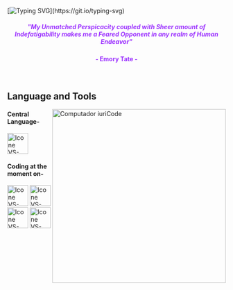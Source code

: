 [![Typing SVG](https://readme-typing-svg.herokuapp.com?color=9B30FF&size=40&center=true&vCenter=true&width=1000&lines=Welcome+to+my+GitHub+profile!;My+name+is+Shivam+Sagar.;I'm+an+Aspiring+Computer+Science+Engineer.;Nice+to+meet+you+:D;Feel+free+to+check+out+my+projects!)](https://git.io/typing-svg)



<h5 align="center">
  <font color="#9B30FF">
    "My Unmatched Perspicacity coupled with Sheer amount of Indefatigability makes me a Feared Opponent in any realm of Human Endeavor"
  </font>
</h5>
<h4 align="center"><font color="#9B30FF">- Emory Tate -</font></h4>

<br>

## Language and Tools

<img src="https://i.postimg.cc/XYxBr9vM/Githublaptop.png" min-width="400px" max-width="400px" width="400px" align="right" alt="Computador iuriCode">

#### Central Language-
  [<img height="48px" width="48px" alt="Icone VS-Code" src="https://skillicons.dev/icons?i=python"/>](https://python.org)



#### Coding at the moment on-
   [<img height="48px" width="48px" alt="Icone VS-Code" src="https://skillicons.dev/icons?i=python"/>](https://python.org)
   [<img height="48px" width="48px" alt="Icone VS-Code" src="https://skillicons.dev/icons?i=c"/>](https://installc.org/)
   [<img height="48px" width="48px" alt="Icone VS-Code" src="https://img.icons8.com/?size=100&id=lOqoeP2Zy02f&format=png&color=000000"/>](https://colab.research.google.com/)
   [<img height="48px" width="48px" alt="Icone VS-Code" src="https://img.icons8.com/?size=100&id=YWZEnr62tgb1&format=png&color=000000"/>](https://installc.org/)
